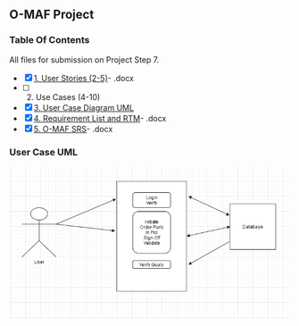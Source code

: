 ## O-MAF Project
### Table Of Contents
All files for submission on Project Step 7.

- [X] [1. User Stories (2-5)](User%20Story.docx)- .docx
- [ ] 2. Use Cases (4-10)
- [X] [3. User Case Diagram UML](#user-case-uml)
- [X] [4. Requirement List and RTM](Requirement%20List%20and%20RTM.docx)- .docx
- [X] [5. O-MAF SRS](O-MAF%20srs.docx)- .docx

### User Case UML
![User Case Diagram UML](Case%20UML.png)
